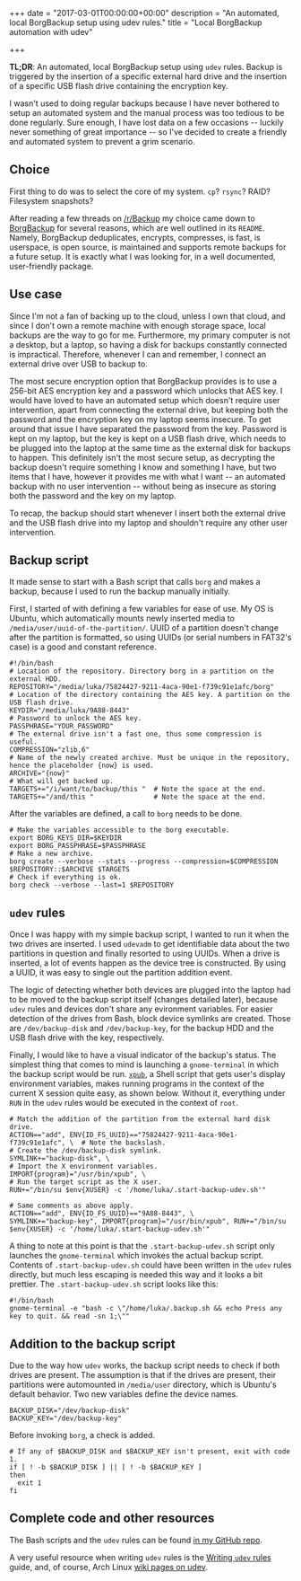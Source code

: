 +++
date = "2017-03-01T00:00:00+00:00"
description = "An automated, local BorgBackup setup using udev rules."
title = "Local BorgBackup automation with udev"

+++

**TL;DR**:
An automated, local BorgBackup setup using `udev` rules.
Backup is triggered by the insertion of a specific external hard drive and the insertion of a specific USB flash drive containing the encryption key.

<!--more-->

I wasn't used to doing regular backups because I have never bothered to setup an automated system and the manual process was too tedious to be done regularly.
Sure enough, I have lost data on a few occasions -- luckily never something of great importance -- so I've decided to create a friendly and automated system to prevent a grim scenario.

## Choice

First thing to do was to select the core of my system.
`cp`? `rsync`? RAID? Filesystem snapshots?

After reading a few threads on [/r/Backup](https://www.reddit.com/r/Backup/) my choice came down to [BorgBackup](https://github.com/borgbackup/borg) for several reasons, which are well outlined in its `README`.
Namely, BorgBackup deduplicates, encrypts, compresses, is fast, is userspace, is open source, is maintained and supports remote backups for a future setup.
It is exactly what I was looking for, in a well documented, user-friendly package.

## Use case

Since I'm not a fan of backing up to the cloud, unless I own that cloud, and since I don't own a remote machine with enough storage space, local backups are the way to go for me.
Furthermore, my primary computer is not a desktop, but a laptop, so having a disk for backups constantly connected is impractical.
Therefore, whenever I can and remember, I connect an external drive over USB to backup to.

The most secure encryption option that BorgBackup provides is to use a 256-bit AES encryption key and a password which unlocks that AES key.
I would have loved to have an automated setup which doesn't require user intervention, apart from connecting the external drive, but keeping both the password and the encryption key on my laptop seems insecure.
To get around that issue I have separated the password from the key.
Password is kept on my laptop, but the key is kept on a USB flash drive, which needs to be plugged into the laptop at the same time as the external disk for backups to happen.
This definitely isn't the most secure setup, as decrypting the backup doesn't require something I know and something I have, but two items that I have, however it provides me with what I want -- an automated backup with no user intervention -- without being as insecure as storing both the password and the key on my laptop.

To recap, the backup should start whenever I insert both the external drive and the USB flash drive into my laptop and shouldn't require any other user intervention.

## Backup script

It made sense to start with a Bash script that calls `borg` and makes a backup, because I used to run the backup manually initially.

First, I started of with defining a few variables for ease of use.
My OS is Ubuntu, which automatically mounts newly inserted media to `/media/user/uuid-of-the-partition/`.
UUID of a partition doesn't change after the partition is formatted, so using UUIDs (or serial numbers in FAT32's case) is a good and constant reference.

    #!/bin/bash
    # Location of the repository. Directory borg in a partition on the external HDD.
    REPOSITORY="/media/luka/75824427-9211-4aca-90e1-f739c91e1afc/borg"
    # Location of the directory containing the AES key. A partition on the USB flash drive.
    KEYDIR="/media/luka/9A88-8443"
    # Password to unlock the AES key.
    PASSPHRASE="YOUR_PASSWORD"
    # The external drive isn't a fast one, thus some compression is useful.
    COMPRESSION="zlib,6"
    # Name of the newly created archive. Must be unique in the repository, hence the placeholder {now} is used.
    ARCHIVE="{now}"
    # What will get backed up.
    TARGETS+="/i/want/to/backup/this "  # Note the space at the end.
    TARGETS+="/and/this "               # Note the space at the end.

After the variables are defined, a call to `borg` needs to be done.

    # Make the variables accessible to the borg executable.
    export BORG_KEYS_DIR=$KEYDIR
    export BORG_PASSPHRASE=$PASSPHRASE
    # Make a new archive.
    borg create --verbose --stats --progress --compression=$COMPRESSION $REPOSITORY::$ARCHIVE $TARGETS
    # Check if everything is ok.
    borg check --verbose --last=1 $REPOSITORY

## `udev` rules

Once I was happy with my simple backup script, I wanted to run it when the two drives are inserted.
I used `udevadm` to get identifiable data about the two partitions in question and finally resorted to using UUIDs.
When a drive is inserted, a lot of events happen as the device tree is constructed.
By using a UUID, it was easy to single out the partition addition event.

The logic of detecting whether both devices are plugged into the laptop had to be moved to the backup script itself (changes detailed later), because `udev` rules and devices don't share any evironment variables.
For easier detection of the drives from Bash, block device symlinks are created.
Those are `/dev/backup-disk` and `/dev/backup-key`, for the backup HDD and the USB flash drive with the key, respectively.

Finally, I would like to have a visual indicator of the backup's status.
The simplest thing that comes to mind is launching a `gnome-terminal` in which the backup script would be run.
[`xpub`](https://github.com/Ventto/xpub), a Shell script that gets user's display environment variables, makes running programs in the context of the current X session quite easy, as shown below.
Without it, everything under `RUN` in the `udev` rules would be executed in the context of `root`.

    # Match the addition of the partition from the external hard disk drive.
    ACTION=="add", ENV{ID_FS_UUID}=="75824427-9211-4aca-90e1-f739c91e1afc", \  # Note the backslash.
    # Create the /dev/backup-disk symlink.
    SYMLINK+="backup-disk", \
    # Import the X environment variables.
    IMPORT{program}="/usr/bin/xpub", \
    # Run the target script as the X user.
    RUN+="/bin/su $env{XUSER} -c '/home/luka/.start-backup-udev.sh'"

    # Same comments as above apply.
    ACTION=="add", ENV{ID_FS_UUID}=="9A88-8443", \
    SYMLINK+="backup-key", IMPORT{program}="/usr/bin/xpub", RUN+="/bin/su $env{XUSER} -c '/home/luka/.start-backup-udev.sh'"

A thing to note at this point is that the `.start-backup-udev.sh` script only launches the `gnome-terminal` which invokes the actual backup script.
Contents of `.start-backup-udev.sh` could have been written in the `udev` rules directly, but much less escaping is needed this way and it looks a bit prettier.
The `.start-backup-udev.sh` script looks like this:

    #!/bin/bash
    gnome-terminal -e "bash -c \"/home/luka/.backup.sh && echo Press any key to quit. && read -sn 1;\""

## Addition to the backup script

Due to the way how `udev` works, the backup script needs to check if both drives are present.
The assumption is that if the drives are present, their partitions were automounted in `/media/user` directory, which is Ubuntu's default behavior.
Two new variables define the device names.

    BACKUP_DISK="/dev/backup-disk"
    BACKUP_KEY="/dev/backup-key"

Before invoking `borg`, a check is added.

    # If any of $BACKUP_DISK and $BACKUP_KEY isn't present, exit with code 1.
    if [ ! -b $BACKUP_DISK ] || [ ! -b $BACKUP_KEY ]
    then
      exit 1
    fi

## Complete code and other resources

The Bash scripts and the `udev` rules can be found [in my GitHub repo](https://github.com/lstrz/borg-udev-automation).

A very useful resource when writing `udev` rules is the [Writing `udev` rules](http://www.reactivated.net/writing_udev_rules.html) guide, and, of course, Arch Linux [wiki pages on udev](https://wiki.archlinux.org/index.php/udev).


